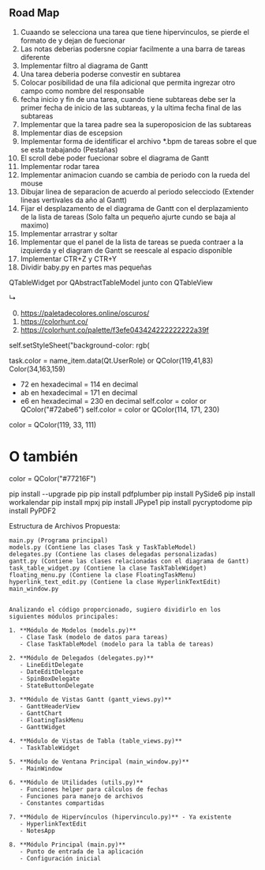 ## Road Map

1. Cuaando se selecciona una tarea que tiene hipervinculos, se pierde el formato de y dejan de fuecionar
2. Las notas deberias podersne copiar facilmente a una barra de tareas diferente
3. Implementar filtro al diagrama de Gantt
4. Una tarea deberia poderse convestir en subtarea
5. Colocar posibilidad de una fila adicional que permita ingrezar otro campo como nombre del responsable
6. fecha inicio y fin de una tarea, cuando tiene subtareas debe ser la primer fecha de inicio de las subtareas, y la ultima fecha final de las subtareas
7. Implementar que la tarea padre sea la superoposicion de las subtareas
8. Implementar dias de escepsion
9. Implementar forma de identificar el archivo *.bpm de tareas sobre el que se esta trabajando (Pestañas)
10. El scroll debe poder fuecionar sobre el diagrama de Gantt
11. Implementar rodar tarea
12. Implementar animacion cuando se cambia de periodo con la rueda del mouse
13. Dibujar linea de separacion de acuerdo al periodo selecciodo (Extender lineas vertivales da año al Gantt)
14. Fijar el desplazamento de el diagrama de Gantt con el derplazamiento de la lista de tareas (Solo falta un pequeño ajurte cundo se baja al maximo)
15. Implementar arrastrar y soltar
16. Implementar que el panel de la lista de tareas se pueda contraer a la izquierda y el diagram de Gantt se reescale al espacio disponible
17. Implementar CTR+Z y CTR+Y
19. Dividir baby.py en partes mas pequeñas

QTableWidget por QAbstractTableModel junto con QTableView


↳

0. https://paletadecolores.online/oscuros/
0. https://colorhunt.co/
0. https://colorhunt.co/palette/f3efe043424222222222a39f

self.setStyleSheet("background-color: rgb(

task.color = name_item.data(Qt.UserRole) or QColor(119,41,83)
Color(34,163,159)
- 72 en hexadecimal = 114 en decimal
- ab en hexadecimal = 171 en decimal
- e6 en hexadecimal = 230 en decimal
self.color = color or QColor("#72abe6")
self.color = color or QColor(114, 171, 230)

color = QColor(119, 33, 111)
# O también
color = QColor("#77216F")

pip install --upgrade pip
pip install pdfplumber
pip install PySide6
pip install workalendar
pip install mpxj
pip install JPype1
pip install pycryptodome
pip install PyPDF2

Estructura de Archivos Propuesta:

    main.py (Programa principal)
    models.py (Contiene las clases Task y TaskTableModel)
    delegates.py (Contiene las clases delegadas personalizadas)
    gantt.py (Contiene las clases relacionadas con el diagrama de Gantt)
    task_table_widget.py (Contiene la clase TaskTableWidget)
    floating_menu.py (Contiene la clase FloatingTaskMenu)
    hyperlink_text_edit.py (Contiene la clase HyperlinkTextEdit)
    main_window.py


    Analizando el código proporcionado, sugiero dividirlo en los siguientes módulos principales:

    1. **Módulo de Modelos (models.py)**
       - Clase Task (modelo de datos para tareas)
       - Clase TaskTableModel (modelo para la tabla de tareas)

    2. **Módulo de Delegados (delegates.py)**
       - LineEditDelegate
       - DateEditDelegate
       - SpinBoxDelegate
       - StateButtonDelegate

    3. **Módulo de Vistas Gantt (gantt_views.py)**
       - GanttHeaderView
       - GanttChart
       - FloatingTaskMenu
       - GanttWidget

    4. **Módulo de Vistas de Tabla (table_views.py)**
       - TaskTableWidget

    5. **Módulo de Ventana Principal (main_window.py)**
       - MainWindow

    6. **Módulo de Utilidades (utils.py)**
       - Funciones helper para cálculos de fechas
       - Funciones para manejo de archivos
       - Constantes compartidas

    7. **Módulo de Hipervínculos (hipervinculo.py)** - Ya existente
       - HyperlinkTextEdit
       - NotesApp

    8. **Módulo Principal (main.py)**
       - Punto de entrada de la aplicación
       - Configuración inicial

